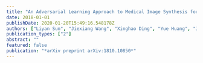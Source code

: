 ```yaml
---
title: "An Adversarial Learning Approach to Medical Image Synthesis for Lesion Removal"
date: 2018-01-01
publishDate: 2020-01-20T15:49:16.548178Z
authors: ["Liyan Sun", "Jiexiang Wang", "Xinghao Ding", "Yue Huang", "John Paisley"]
publication_types: ["2"]
abstract: ""
featured: false
publication: "*arXiv preprint arXiv:1810.10850*"
---
```


